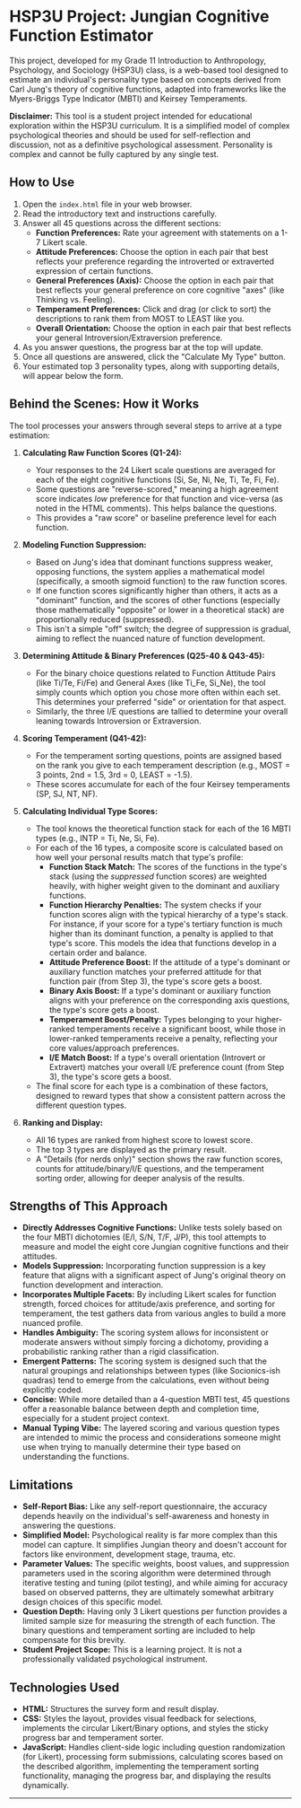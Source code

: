 # HSP3U Project: Jungian Cognitive Function Estimator

This project, developed for my Grade 11 Introduction to Anthropology, Psychology, and Sociology (HSP3U) class, is a web-based tool designed to estimate an individual's personality type based on concepts derived from Carl Jung's theory of cognitive functions, adapted into frameworks like the Myers-Briggs Type Indicator (MBTI) and Keirsey Temperaments.

**Disclaimer:** This tool is a student project intended for educational exploration within the HSP3U curriculum. It is a simplified model of complex psychological theories and should be used for self-reflection and discussion, not as a definitive psychological assessment. Personality is complex and cannot be fully captured by any single test.

## How to Use

1.  Open the `index.html` file in your web browser.
2.  Read the introductory text and instructions carefully.
3.  Answer all 45 questions across the different sections:
    *   **Function Preferences:** Rate your agreement with statements on a 1-7 Likert scale.
    *   **Attitude Preferences:** Choose the option in each pair that best reflects your preference regarding the introverted or extraverted expression of certain functions.
    *   **General Preferences (Axis):** Choose the option in each pair that best reflects your general preference on core cognitive "axes" (like Thinking vs. Feeling).
    *   **Temperament Preferences:** Click and drag (or click to sort) the descriptions to rank them from MOST to LEAST like you.
    *   **Overall Orientation:** Choose the option in each pair that best reflects your general Introversion/Extraversion preference.
4.  As you answer questions, the progress bar at the top will update.
5.  Once all questions are answered, click the "Calculate My Type" button.
6.  Your estimated top 3 personality types, along with supporting details, will appear below the form.

## Behind the Scenes: How it Works

The tool processes your answers through several steps to arrive at a type estimation:

1.  **Calculating Raw Function Scores (Q1-24):**
    *   Your responses to the 24 Likert scale questions are averaged for each of the eight cognitive functions (Si, Se, Ni, Ne, Ti, Te, Fi, Fe).
    *   Some questions are "reverse-scored," meaning a high agreement score indicates *low* preference for that function and vice-versa (as noted in the HTML comments). This helps balance the questions.
    *   This provides a "raw score" or baseline preference level for each function.

2.  **Modeling Function Suppression:**
    *   Based on Jung's idea that dominant functions suppress weaker, opposing functions, the system applies a mathematical model (specifically, a smooth sigmoid function) to the raw function scores.
    *   If one function scores significantly higher than others, it acts as a "dominant" function, and the scores of other functions (especially those mathematically "opposite" or lower in a theoretical stack) are proportionally reduced (suppressed).
    *   This isn't a simple "off" switch; the degree of suppression is gradual, aiming to reflect the nuanced nature of function development.

3.  **Determining Attitude & Binary Preferences (Q25-40 & Q43-45):**
    *   For the binary choice questions related to Function Attitude Pairs (like Ti/Te, Fi/Fe) and General Axes (like Ti_Fe, Si_Ne), the tool simply counts which option you chose more often within each set. This determines your preferred "side" or orientation for that aspect.
    *   Similarly, the three I/E questions are tallied to determine your overall leaning towards Introversion or Extraversion.

4.  **Scoring Temperament (Q41-42):**
    *   For the temperament sorting questions, points are assigned based on the rank you give to each temperament description (e.g., MOST = 3 points, 2nd = 1.5, 3rd = 0, LEAST = -1.5).
    *   These scores accumulate for each of the four Keirsey temperaments (SP, SJ, NT, NF).

5.  **Calculating Individual Type Scores:**
    *   The tool knows the theoretical function stack for each of the 16 MBTI types (e.g., INTP = Ti, Ne, Si, Fe).
    *   For each of the 16 types, a composite score is calculated based on how well your personal results match that type's profile:
        *   **Function Stack Match:** The scores of the functions in the type's stack (using the *suppressed* function scores) are weighted heavily, with higher weight given to the dominant and auxiliary functions.
        *   **Function Hierarchy Penalties:** The system checks if your function scores align with the typical hierarchy of a type's stack. For instance, if your score for a type's tertiary function is much higher than its dominant function, a penalty is applied to that type's score. This models the idea that functions develop in a certain order and balance.
        *   **Attitude Preference Boost:** If the attitude of a type's dominant or auxiliary function matches your preferred attitude for that function pair (from Step 3), the type's score gets a boost.
        *   **Binary Axis Boost:** If a type's dominant or auxiliary function aligns with your preference on the corresponding axis questions, the type's score gets a boost.
        *   **Temperament Boost/Penalty:** Types belonging to your higher-ranked temperaments receive a significant boost, while those in lower-ranked temperaments receive a penalty, reflecting your core values/approach preferences.
        *   **I/E Match Boost:** If a type's overall orientation (Introvert or Extravert) matches your overall I/E preference count (from Step 3), the type's score gets a boost.
    *   The final score for each type is a combination of these factors, designed to reward types that show a consistent pattern across the different question types.

6.  **Ranking and Display:**
    *   All 16 types are ranked from highest score to lowest score.
    *   The top 3 types are displayed as the primary result.
    *   A "Details (for nerds only)" section shows the raw function scores, counts for attitude/binary/I/E questions, and the temperament sorting order, allowing for deeper analysis of the results.

## Strengths of This Approach

*   **Directly Addresses Cognitive Functions:** Unlike tests solely based on the four MBTI dichotomies (E/I, S/N, T/F, J/P), this tool attempts to measure and model the eight core Jungian cognitive functions and their attitudes.
*   **Models Suppression:** Incorporating function suppression is a key feature that aligns with a significant aspect of Jung's original theory on function development and interaction.
*   **Incorporates Multiple Facets:** By including Likert scales for function strength, forced choices for attitude/axis preference, and sorting for temperament, the test gathers data from various angles to build a more nuanced profile.
*   **Handles Ambiguity:** The scoring system allows for inconsistent or moderate answers without simply forcing a dichotomy, providing a probabilistic ranking rather than a rigid classification.
*   **Emergent Patterns:** The scoring system is designed such that the natural groupings and relationships between types (like Socionics-ish quadras) tend to emerge from the calculations, even without being explicitly coded.
*   **Concise:** While more detailed than a 4-question MBTI test, 45 questions offer a reasonable balance between depth and completion time, especially for a student project context.
*   **Manual Typing Vibe:** The layered scoring and various question types are intended to mimic the process and considerations someone might use when trying to manually determine their type based on understanding the functions.

## Limitations

*   **Self-Report Bias:** Like any self-report questionnaire, the accuracy depends heavily on the individual's self-awareness and honesty in answering the questions.
*   **Simplified Model:** Psychological reality is far more complex than this model can capture. It simplifies Jungian theory and doesn't account for factors like environment, development stage, trauma, etc.
*   **Parameter Values:** The specific weights, boost values, and suppression parameters used in the scoring algorithm were determined through iterative testing and tuning (pilot testing), and while aiming for accuracy based on observed patterns, they are ultimately somewhat arbitrary design choices of this specific model.
*   **Question Depth:** Having only 3 Likert questions per function provides a limited sample size for measuring the strength of each function. The binary questions and temperament sorting are included to help compensate for this brevity.
*   **Student Project Scope:** This is a learning project. It is not a professionally validated psychological instrument.

## Technologies Used

*   **HTML:** Structures the survey form and result display.
*   **CSS:** Styles the layout, provides visual feedback for selections, implements the circular Likert/Binary options, and styles the sticky progress bar and temperament sorter.
*   **JavaScript:** Handles client-side logic including question randomization (for Likert), processing form submissions, calculating scores based on the described algorithm, implementing the temperament sorting functionality, managing the progress bar, and displaying the results dynamically.

---

